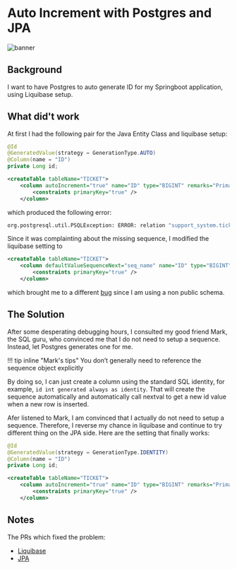# Auto Increment with Postgres and JPA
![banner](../../assets/tech-blog/sql/auto-increment-with-postgres-and-jpa.avif)
## Background

I want to have Postgres to auto generate ID for my Springboot application, using Liquibase setup.

## What did't work

At first I had the following pair for the Java Entity Class and liquibase setup: 

``` java
@Id
@GeneratedValue(strategy = GenerationType.AUTO)
@Column(name = "ID")
private Long id;
```

``` xml
<createTable tableName="TICKET">
    <column autoIncrement="true" name="ID" type="BIGINT" remarks="Primary key">
        <constraints primaryKey="true" />
    </column>
```

which produced the following error:

``` bash
org.postgresql.util.PSQLException: ERROR: relation "support_system.ticket_seq" does not exist
```

Since it was complainting about the missing sequence, I modified the liquibase setting to

``` xml
<createTable tableName="TICKET">
    <column defaultValueSequenceNext="seq_name" name="ID" type="BIGINT" remarks="Primary key">
        <constraints primaryKey="true" />
    </column>
```

which brought me to a different [bug](https://stackoverflow.com/questions/34010183/unable-to-insert-values-in-a-table-using-sequence-in-liquibase) since I am using a non public schema.

## The Solution

After some desperating debugging hours, I consulted my good friend Mark, the SQL guru, who convinced me that I do not need to setup a sequence. Instead, let Postgres generates one for me.

!!! tip inline "Mark's tips"
    You don’t generally need to reference the sequence object explicitly

By doing so, I can just create a column using the standard SQL identity, for example, `id int generated always as identity`.
That will create the sequence automatically and automatically call nextval to get a new id value when  a new row is inserted.

Afer listened to Mark, I am convinced that I actually do not need to setup a sequence. Therefore, I reverse my chance in liquibase and continue to try different thing on the JPA side. Here are the setting that finally works:

``` java
@Id
@GeneratedValue(strategy = GenerationType.IDENTITY)
@Column(name = "ID")
private Long id;
```

``` xml
<createTable tableName="TICKET">
    <column autoIncrement="true" name="ID" type="BIGINT" remarks="Primary key">
        <constraints primaryKey="true" />
    </column>
```

## Notes
The PRs which fixed the problem:

- [Liquibase](https://github.com/januschung/support-system-db/pull/8)
- [JPA](https://github.com/januschung/support-system-server/pull/11)